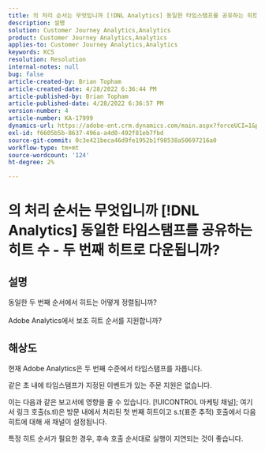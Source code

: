 ```yaml
---
title: 의 처리 순서는 무엇입니까 [!DNL Analytics] 동일한 타임스탬프를 공유하는 히트 수 - 두 번째 히트로 다운됩니까?
description: 설명
solution: Customer Journey Analytics,Analytics
product: Customer Journey Analytics,Analytics
applies-to: Customer Journey Analytics,Analytics
keywords: KCS
resolution: Resolution
internal-notes: null
bug: false
article-created-by: Brian Topham
article-created-date: 4/28/2022 6:36:44 PM
article-published-by: Brian Topham
article-published-date: 4/28/2022 6:36:57 PM
version-number: 4
article-number: KA-17999
dynamics-url: https://adobe-ent.crm.dynamics.com/main.aspx?forceUCI=1&pagetype=entityrecord&etn=knowledgearticle&id=228cd325-22c7-ec11-a7b6-0022480a1b03
exl-id: f6605b5b-8637-496a-a4d0-492f81eb7fbd
source-git-commit: 0c3e421beca46d9fe1952b1f98538a50697216a0
workflow-type: tm+mt
source-wordcount: '124'
ht-degree: 2%

---
```


# 의 처리 순서는 무엇입니까 [!DNL Analytics] 동일한 타임스탬프를 공유하는 히트 수 - 두 번째 히트로 다운됩니까?

## 설명

동일한 두 번째 순서에서 히트는 어떻게 정렬됩니까?<br><br>Adobe Analytics에서 보조 히트 순서를 지원합니까?

## 해상도


현재 Adobe Analytics은 두 번째 수준에서 타임스탬프를 자릅니다.

같은 초 내에 타임스탬프가 지정된 이벤트가 있는 주문 지원은 없습니다.

이는 다음과 같은 보고서에 영향을 줄 수 있습니다. [!UICONTROL 마케팅 채널]; 여기서 링크 호출(s.tl)은 방문 내에서 처리된 첫 번째 히트이고 s.t(표준 추적) 호출에서 다음 히트에 대해 새 채널이 설정됩니다.

특정 히트 순서가 필요한 경우, 후속 호출 순서대로 실행이 지연되는 것이 좋습니다.
